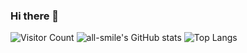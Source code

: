 ### Hi there 👋
![Visitor Count](https://profile-counter.glitch.me/all-smile/count.svg)
![all-smile's GitHub stats](https://github-readme-stats.vercel.app/api?username=all-smile&show_icons=true&theme=linxi-520)
![Top Langs](https://github-readme-stats.vercel.app/api/top-langs/?username=all-smile&layout=compact&theme=linxi-520)
